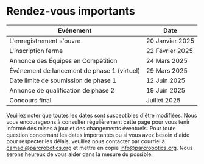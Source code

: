 # Rendez-vous importants

<!-- ![Motivating image](./assets/timeline.PNG) -->

| Événement | Date |
| --- | --- |
| L'enregistrement s'ouvre | 20 Janvier 2025 |
| L'inscription ferme | 22 Février 2025 |
| Annonce des Équipes en Compétition | 24 Mars 2025 |
| Événement de lancement de phase 1 (virtuel) | 29 Mars 2025 |
| Date limite de soumission de phase 1 | 12 Juin 2025 |
| Annonce de qualification de phase 2 | 19 Juin 2025 |
| Concours final | Juillet 2025 |

Veuillez noter que toutes les dates sont susceptibles d'être modifiées. Nous vous encourageons à consulter régulièrement cette page pour vous tenir informé des mises à jour et des changements éventuels. Pour toute question concernant les dates importantes ou si vous avez besoin d'aide pour respecter les délais, veuillez nous contacter par courriel à [camadi@parcrobotics.org](mailto:camadi@parcrobotics.org) et mettre en copie [info@parcrobotics.org](mailto:info@parcrobotics.org). Nous serons heureux de vous aider dans la mesure du possible.